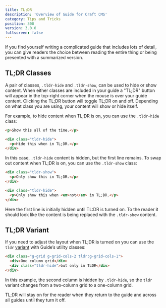 ```yaml
---
title: TL;DR
description: 'Overview of Guide for Craft CMS'
category: Tips and Tricks
position: 300
version: 3.0.0
fullscreen: false
---
```


If you find yourself writing a complicated guide that includes lots of detail, you can give readers the choice between reading the entire thing or being presented with a summarized version.

## TL;DR Classes

A pair of classes, `.tldr-hide` and `.tldr-show`, can be used to hide or show content. When either classes are included in your guide a "TL;DR" button will appear in the top-right corner when the mouse is over your guide content. Clicking the TL;DR button will toggle TL;DR on and off. Depending on what class you are using, your content will show or hide itself.

For example, to hide content when TL;DR is on, you can use the `.tldr-hide` class:

```html
<p>Show this all of the time.</p>

<div class="tldr-hide">
  <p>Hide this when in TL;DR.</p>
</div>
```

In this case, `.tldr-hide` content is hidden, but the first line remains. To swap out content when TL;DR is on, you can use the `.tldr-show` class:

```html
<div class="tldr-show">
  <p>Only show this in TL;DR.</p>
</div>

<div class="tldr-hide">
  <p>Only show this when <em>not</em> in TL;DR.</p>
</div>
```

Here the first line is initially hidden until TL:DR is turned on. To the reader it should look like the content is being replaced with the `.tldr-show` content.

## TL;DR Variant

If you need to adjust the layout when TL;DR is turned on you can use the `tldr` [variant](/styling-guides#variants) with Guide’s utility classes:

```html
<div class="g-grid g-grid-cols-2 tldr:g-grid-cols-1">
  <div>One column grid</div>
  <div class="tldr-hide">but only in TLDR</div>
</div>
```

In this example, the second column is hidden by `.tldr-hide`, so the `tldr` variant changes from a two-column grid to a one-column grid.

<alert type="info">

TL;DR will stay on for the reader when they return to the guide and across all guides until they turn it off.

</alert>